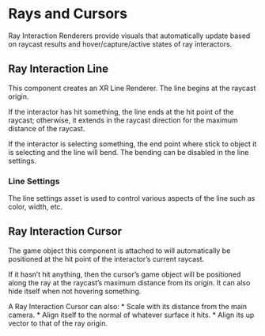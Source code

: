 # Rays and Cursors

Ray Interaction Renderers provide visuals that automatically update based on raycast results and hover/capture/active states of ray interactors.

    
## Ray Interaction Line
This component creates an XR Line Renderer. The line begins at the raycast origin. 

If the interactor has hit something, the line ends at the hit point of the raycast; otherwise, it extends in the raycast direction for the maximum distance of the raycast.

If the interactor is selecting something, the end point where stick to object it is selecting and the line will bend. The bending can be disabled in the line settings.

### Line Settings

The line settings asset is used to control various aspects of the line such as color, width, etc.

## Ray Interaction Cursor
The game object this component is attached to will automatically be positioned at the hit point of the interactor’s current raycast.

If it hasn’t hit anything, then the cursor’s game object will be positioned along the ray at the raycast’s maximum distance from its origin.
It can also hide itself when not hovering something.

A Ray Interaction Cursor can also:
    * Scale with its distance from the main camera.
    * Align itself to the normal of whatever surface it hits.
    * Align its up vector to that of the ray origin.


